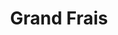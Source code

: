 ---
title: "Grand Frais"
url: /la-queue-en-brie/grand-frais-rue-du-general-de-gaulle/
shop: supermarché
---